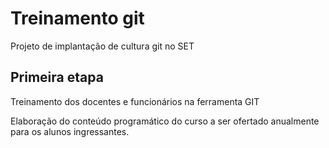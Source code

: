 # Treinamento git
Projeto de implantação de cultura git no SET

## Primeira etapa

Treinamento dos docentes e funcionários na ferramenta GIT

Elaboração do conteúdo programático do curso a ser ofertado anualmente para os alunos ingressantes.